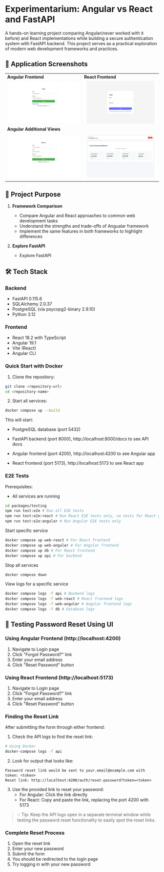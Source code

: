 # Experimentarium: Angular vs React and FastAPI

A hands-on learning project comparing Angular(never worked with it before) and React implementations while building a secure authentication system with FastAPI backend. This project serves as a practical exploration of modern web development frameworks and practices.

## 📸 Application Screenshots

<table>
<tr>
<td width="50%"><b>Angular Frontend</b></td>
<td width="50%"><b>React Frontend</b></td>
</tr>
<tr>
<td><img src="packages/testing/screenshots/angular/login.png" alt="Angular Login"/></td>
<td><img src="packages/testing/screenshots/react/login.png" alt="React Login"/></td>
</tr>
<tr>
<td colspan="2"><b>Angular Additional Views</b></td>
</tr>
<tr>
<td><img src="packages/testing/screenshots/angular/signup.png" alt="Angular Signup"/></td>
<td><img src="packages/testing/screenshots/angular/dashboard.png" alt="Angular Dashboard"/></td>
</tr>
</table>

## 🎯 Project Purpose

1. **Framework Comparison**
   - Compare Angular and React approaches to common web development tasks
   - Understand the strengths and trade-offs of Angualar framework
   - Implement the same features in both frameworks to highlight differences

2. **Explore FastAPI**
   - Explore FastAPI

## 🛠 Tech Stack

### Backend
- FastAPI 0.115.6
- SQLAlchemy 2.0.37
- PostgreSQL (via psycopg2-binary 2.9.10)
- Python 3.12

### Frontend
- React 18.2 with TypeScript
- Angular 19.1
- Vite (React)
- Angular CLI

### Quick Start with Docker

1. Clone the repository:
```bash
git clone <repository-url>
cd <repository-name>
```

2. Start all services:

```bash
docker compose up --build
```

This will start:
- PostgreSQL database (port 5432)
- FastAPI backend (port 8000), http://localhost:8000/docs to see API docs

- Angular frontend (port 4200), http://localhost:4200 to see Angular app
- React frontend (port 5173), http://localhost:5173 to see React app

### E2E Tests

Prerequisites:
- All services are running

```bash
cd packages/testing
npm run test:e2e # Run all E2E tests
npm run test:e2e:react # Run React E2E tests only, no tests for React yet
npm run test:e2e:angular # Run Angular E2E tests only
```

Start specific service

```bash
docker compose up web-react # For React frontend
docker compose up web-angular # For Angular frontend
docker compose up db # For React frontend
docker compose up api # For backend
```

Stop all services
```bash
docker compose down
```

View logs for a specific service
```bash
docker compose logs -f api # Backend logs
docker compose logs -f web-react # React frontend logs
docker compose logs -f web-angular # Angular frontend logs
docker compose logs -f db # Database logs
```

## 🔑 Testing Password Reset Using UI

### Using Angular Frontend (http://localhost:4200)

1. Navigate to Login page
2. Click "Forgot Password?" link
3. Enter your email address
4. Click "Reset Password" button

### Using React Frontend (http://localhost:5173)

1. Navigate to Login page
2. Click "Forgot Password?" link
3. Enter your email address
4. Click "Reset Password" button

### Finding the Reset Link

After submitting the form through either frontend:

1. Check the API logs to find the reset link:
```bash
# Using Docker
docker-compose logs -f api
```

2. Look for output that looks like:
```
Password reset link would be sent to your.email@example.com with token: <token>
Reset link: http://localhost:4200/auth/reset-password?token=<token>
```

3. Use the provided link to reset your password:
   - For Angular: Click the link directly
   - For React: Copy and paste the link, replacing the port 4200 with 5173

> 💡 Tip: Keep the API logs open in a separate terminal window while testing the password reset functionality to easily spot the reset links.

### Complete Reset Process

1. Open the reset link
2. Enter your new password
3. Submit the form
4. You should be redirected to the login page
5. Try logging in with your new password


